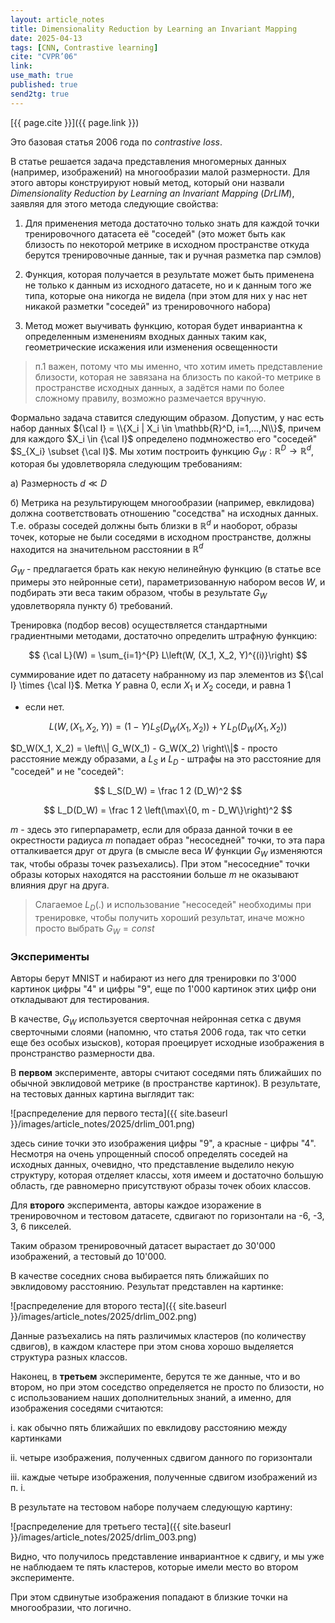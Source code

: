 ```yaml
---
layout: article_notes
title: Dimensionality Reduction by Learning an Invariant Mapping
date: 2025-04-13
tags: [CNN, Contrastive learning]
cite: "CVPR’06"
link: 
use_math: true
published: true
send2tg: true
---
```

[{{ page.cite }}]({{ page.link }})

Это базовая статья 2006 года по *contrastive loss*.

В статье решается задача представления многомерных данных (например, изображений) на многообразии малой размерности. Для этого авторы конструируют
новый метод, который они назвали *Dimensionality Reduction by Learning an Invariant Mapping* (*DrLIM*), заявляя для этого метода следующие свойства:

<!--more-->

1. Для применения метода достаточно только знать для каждой точки тренировочного датасета её "соседей" (это может быть как близость по некоторой
метрике в исходном пространстве откуда берутся тренировочные данные, так и ручная разметка пар сэмлов)

2. Функция, которая получается в результате может быть применена не только к данным из исходного датасете, но и к данным того же типа, которые она
никогда не видела (при этом для них у нас нет никакой разметки "соседей" из тренировочного набора)

3. Метод может выучивать функцию, которая будет инвариантна к определенным изменениям входных данных таким как, геометрические искажения или изменения
освещенности

> п.1 важен, потому что мы именно, что хотим иметь представление близости, которая не завязана на близость по какой-то метрике в пространстве исходных
> данных, а задётся нами по более сложному правилу, возможно размечается вручную.

Формально задача ставится следующим образом. Допустим, у нас есть набор данных ${\cal I} = \\{X_i | X_i \in \mathbb{R}^D, i=1,...,N\\}$, причем для
каждого $X_i \in {\cal I}$ определено подмножество его "соседей" $S_{X_i} \subset {\cal I}$. Мы хотим построить функцию 
$G_W: \mathbb{R}^D \rightarrow \mathbb{R}^d$, которая бы удовлетворяла следующим требованиям:

а) Размерность $d \ll D$

б) Метрика на результирующем многообразии (например, евклидова) должна соответствовать отношению "соседства" на исходных данных. Т.е. образы
соседей должны быть близки в $\mathbb{R}^d$ и наоборот, образы точек, которые не были соседями в исходном пространстве, должны находится на 
значительном расстоянии в $\mathbb{R}^d$

$G_W$ - предлагается брать как некую нелинейную функцию (в статье все примеры это нейронные сети), параметризованную набором весов $W$, и подбирать
эти веса таким образом, чтобы в результате $G_W$ удовлетворяла пункту б) требований.

Тренировка (подбор весов) осуществляется стандартными градиентными методами, достаточно определить штрафную функцию:

$$
{\cal L}(W) = \sum_{i=1}^{P} L\left(W, (X_1, X_2, Y)^{(i)}\right)
$$

суммирование идет по датасету набранному из пар элементов из ${\cal I} \times {\cal I}$. Метка $Y$ равна $0$, если $X_1$ и $X_2$ соседи, и равна $1$ 
- если нет.

$$
L\left(W, (X_1, X_2, Y)\right) = (1 - Y) L_S(D_W(X_1, X_2)) + Y\, L_D(D_W(X_1, X_2))
$$

$D_W(X_1, X_2) = \left\\| G_W(X_1) - G_W(X_2) \right\\|$ - просто расстояние между образами, а $L_S$ и $L_D$ - штрафы на это расстояние для "соседей"
и не "соседей":

$$
L_S(D_W) = \frac 1 2 (D_W)^2
$$

$$
L_D(D_W) = \frac 1 2 \left(\max\{0, m - D_W\}\right)^2
$$

$m$ - здесь это гиперпараметр, если для образа данной точки в ее окрестности радиуса $m$ попадает образ "несоседней" точки, то эта пара отталкивается 
друг от друга (в смысле веса $W$ функции $G_W$ изменяются так, чтобы образы точек разъехались). При этом "несоседние" точки образы которых находятся
на расстоянии больше $m$ не оказывают влияния друг на друга.

> Слагаемое $L_D(.)$ и использование "несоседей" необходимы при тренировке, чтобы получить хороший результат, иначе можно просто выбрать $G_W = const$

### Эксперименты

Авторы берут MNIST и набирают из него для тренировки по 3'000 картинок цифры "4" и цифры "9", еще по 1'000 картинок этих цифр они откладывают для
тестирования.

В качестве, $G_W$ используется сверточная нейронная сетка с двумя сверточными слоями (напомню, что статья 2006 года, так что сетки еще без особых
изысков), которая проецирует исходные изображения в пронстранство размерности два. 

В **первом** эксперименте, авторы считают соседями пять ближайших по обычной эвклидовой метрике (в пространстве картинок). В результате, на тестовых
данных картина выглядит так:

![распределение для первого теста]({{ site.baseurl }}/images/article_notes/2025/drlim_001.png)

здесь синие точки это изображения цифры "9", а красные - цифры "4". Несмотря на очень упрощенный способ определять соседей на исходных данных,
очевидно, что представление выделило некую структуру, которая отделяет классы, хотя имеем и достаточно большую область, где равномерно присутствуют
образы точек обоих классов. 


Для **второго** эксперимента, авторы каждое изоражение в тренировочном и тестовом датасете, сдвигают по горизонтали на -6, -3, 3, 6 пикселей.

Таким образом тренировочный датасет вырастает до 30'000 изображений, а тестовый до 10'000.

В качестве соседних снова выбирается пять ближайших по эвклидовому расстоянию. Результат представлен на картинке:

![распределение для второго теста]({{ site.baseurl }}/images/article_notes/2025/drlim_002.png)

Данные разъехались на пять различимых кластеров (по количеству сдвигов), в каждом кластере при этом снова хорошо выделяется структура разных классов.

Наконец, в **третьем** эксперименте, берутся те же данные, что и во втором, но при этом соседство определяется не просто по близости, но с 
использованием наших дополнительных знаний, а именно, для изображения соседями считаются:

i. как обычно пять ближайших по евклидову расстоянию между картинками

ii. четыре изображения, полученных сдвигом данного по горизонтали

iii. каждые четыре изображения, полученные сдвигом изображений из п. i.

В результате на тестовом наборе получаем следующую картину:

![распределение для третьего теста]({{ site.baseurl }}/images/article_notes/2025/drlim_003.png)

Видно, что получилось представление инвариантное к сдвигу, и мы уже не наблюдаем те пять кластеров, которые имели место во втором эксперименте.

При этом сдвинутые изображения попадают в близкие точки на многообразии, что логично.
